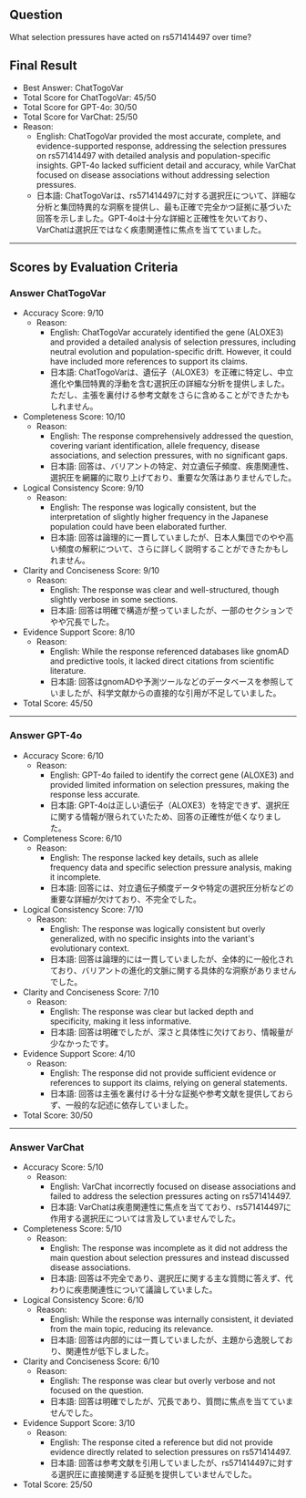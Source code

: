 ## Question

What selection pressures have acted on rs571414497 over time?

## Final Result

- Best Answer: ChatTogoVar
- Total Score for ChatTogoVar: 45/50
- Total Score for GPT-4o: 30/50
- Total Score for VarChat: 25/50
- Reason:
  - English: ChatTogoVar provided the most accurate, complete, and evidence-supported response, addressing the selection pressures on rs571414497 with detailed analysis and population-specific insights. GPT-4o lacked sufficient detail and accuracy, while VarChat focused on disease associations without addressing selection pressures.
  - 日本語: ChatTogoVarは、rs571414497に対する選択圧について、詳細な分析と集団特異的な洞察を提供し、最も正確で完全かつ証拠に基づいた回答を示しました。GPT-4oは十分な詳細と正確性を欠いており、VarChatは選択圧ではなく疾患関連性に焦点を当てていました。

---

## Scores by Evaluation Criteria

### Answer ChatTogoVar
- Accuracy Score: 9/10
  - Reason: 
    - English: ChatTogoVar accurately identified the gene (ALOXE3) and provided a detailed analysis of selection pressures, including neutral evolution and population-specific drift. However, it could have included more references to support its claims.
    - 日本語: ChatTogoVarは、遺伝子（ALOXE3）を正確に特定し、中立進化や集団特異的浮動を含む選択圧の詳細な分析を提供しました。ただし、主張を裏付ける参考文献をさらに含めることができたかもしれません。
- Completeness Score: 10/10
  - Reason: 
    - English: The response comprehensively addressed the question, covering variant identification, allele frequency, disease associations, and selection pressures, with no significant gaps.
    - 日本語: 回答は、バリアントの特定、対立遺伝子頻度、疾患関連性、選択圧を網羅的に取り上げており、重要な欠落はありませんでした。
- Logical Consistency Score: 9/10
  - Reason: 
    - English: The response was logically consistent, but the interpretation of slightly higher frequency in the Japanese population could have been elaborated further.
    - 日本語: 回答は論理的に一貫していましたが、日本人集団でのやや高い頻度の解釈について、さらに詳しく説明することができたかもしれません。
- Clarity and Conciseness Score: 9/10
  - Reason: 
    - English: The response was clear and well-structured, though slightly verbose in some sections.
    - 日本語: 回答は明確で構造が整っていましたが、一部のセクションでやや冗長でした。
- Evidence Support Score: 8/10
  - Reason: 
    - English: While the response referenced databases like gnomAD and predictive tools, it lacked direct citations from scientific literature.
    - 日本語: 回答はgnomADや予測ツールなどのデータベースを参照していましたが、科学文献からの直接的な引用が不足していました。
- Total Score: 45/50

---

### Answer GPT-4o
- Accuracy Score: 6/10
  - Reason: 
    - English: GPT-4o failed to identify the correct gene (ALOXE3) and provided limited information on selection pressures, making the response less accurate.
    - 日本語: GPT-4oは正しい遺伝子（ALOXE3）を特定できず、選択圧に関する情報が限られていたため、回答の正確性が低くなりました。
- Completeness Score: 6/10
  - Reason: 
    - English: The response lacked key details, such as allele frequency data and specific selection pressure analysis, making it incomplete.
    - 日本語: 回答には、対立遺伝子頻度データや特定の選択圧分析などの重要な詳細が欠けており、不完全でした。
- Logical Consistency Score: 7/10
  - Reason: 
    - English: The response was logically consistent but overly generalized, with no specific insights into the variant's evolutionary context.
    - 日本語: 回答は論理的には一貫していましたが、全体的に一般化されており、バリアントの進化的文脈に関する具体的な洞察がありませんでした。
- Clarity and Conciseness Score: 7/10
  - Reason: 
    - English: The response was clear but lacked depth and specificity, making it less informative.
    - 日本語: 回答は明確でしたが、深さと具体性に欠けており、情報量が少なかったです。
- Evidence Support Score: 4/10
  - Reason: 
    - English: The response did not provide sufficient evidence or references to support its claims, relying on general statements.
    - 日本語: 回答は主張を裏付ける十分な証拠や参考文献を提供しておらず、一般的な記述に依存していました。
- Total Score: 30/50

---

### Answer VarChat
- Accuracy Score: 5/10
  - Reason: 
    - English: VarChat incorrectly focused on disease associations and failed to address the selection pressures acting on rs571414497.
    - 日本語: VarChatは疾患関連性に焦点を当てており、rs571414497に作用する選択圧については言及していませんでした。
- Completeness Score: 5/10
  - Reason: 
    - English: The response was incomplete as it did not address the main question about selection pressures and instead discussed disease associations.
    - 日本語: 回答は不完全であり、選択圧に関する主な質問に答えず、代わりに疾患関連性について議論していました。
- Logical Consistency Score: 6/10
  - Reason: 
    - English: While the response was internally consistent, it deviated from the main topic, reducing its relevance.
    - 日本語: 回答は内部的には一貫していましたが、主題から逸脱しており、関連性が低下しました。
- Clarity and Conciseness Score: 6/10
  - Reason: 
    - English: The response was clear but overly verbose and not focused on the question.
    - 日本語: 回答は明確でしたが、冗長であり、質問に焦点を当てていませんでした。
- Evidence Support Score: 3/10
  - Reason: 
    - English: The response cited a reference but did not provide evidence directly related to selection pressures on rs571414497.
    - 日本語: 回答は参考文献を引用していましたが、rs571414497に対する選択圧に直接関連する証拠を提供していませんでした。
- Total Score: 25/50